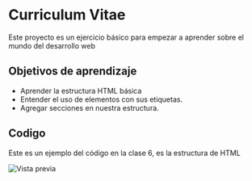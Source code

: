 # Curriculum Vitae

Este proyecto es un ejercicio básico para empezar a aprender sobre el mundo del desarrollo web

## Objetivos de aprendizaje

- Aprender la estructura HTML básica
- Entender el uso de elementos con sus etiquetas.
- Agregar secciones en nuestra estructura.

## Codigo 

Este es un ejemplo del código en la clase 6, es la estructura de HTML

![Vista previa](https://imgur.com/a/4l1WR4N)
